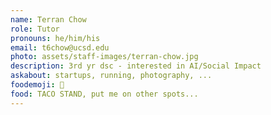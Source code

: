 ```yaml
---
name: Terran Chow
role: Tutor
pronouns: he/him/his
email: t6chow@ucsd.edu
photo: assets/staff-images/terran-chow.jpg
description: 3rd yr dsc - interested in AI/Social Impact
askabout: startups, running, photography, ...
foodemoji: 🍙
food: TACO STAND, put me on other spots...
---
```

